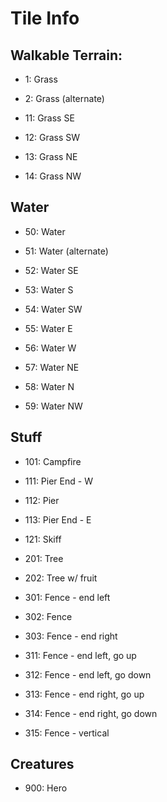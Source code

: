 # Tile Info

## Walkable Terrain:
* 1: Grass
* 2: Grass (alternate)

* 11: Grass SE
* 12: Grass SW
* 13: Grass NE
* 14: Grass NW

## Water
* 50: Water
* 51: Water (alternate)

* 52: Water SE
* 53: Water S
* 54: Water SW
* 55: Water E
* 56: Water W
* 57: Water NE
* 58: Water N
* 59: Water NW

## Stuff
* 101: Campfire

* 111: Pier End - W
* 112: Pier
* 113: Pier End - E

* 121: Skiff

* 201: Tree
* 202: Tree w/ fruit

* 301: Fence - end left
* 302: Fence
* 303: Fence - end right
* 311: Fence - end left, go up
* 312: Fence - end left, go down
* 313: Fence - end right, go up
* 314: Fence - end right, go down
* 315: Fence - vertical

## Creatures

* 900: Hero